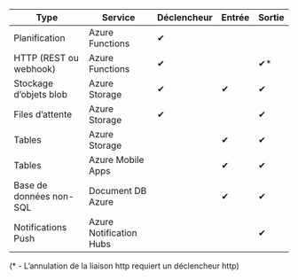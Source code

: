 Type | Service | Déclencheur | Entrée | Sortie 
-----|---------|---------|-------|--------
Planification | Azure Functions | &#10004; | | 
HTTP (REST ou webhook) | Azure Functions | &#10004; | | &#10004;*
Stockage d’objets blob | Azure Storage | &#10004; | &#10004; | &#10004; 
Files d’attente | Azure Storage | &#10004; | | &#10004;
Tables | Azure Storage | | &#10004; | &#10004;
Tables | Azure Mobile Apps | | &#10004; | &#10004;
Base de données non-SQL | Document DB Azure | | &#10004; | &#10004;
Notifications Push | Azure Notification Hubs | | | &#10004;

(* - L’annulation de la liaison http requiert un déclencheur http)